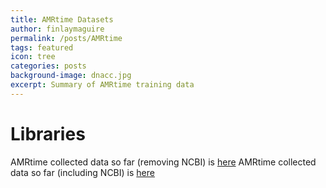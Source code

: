 ```yaml
---
title: AMRtime Datasets
author: finlaymaguire
permalink: /posts/AMRtime
tags: featured
icon: tree
categories: posts
background-image: dnacc.jpg
excerpt: Summary of AMRtime training data
---
```


# Libraries

AMRtime collected data so far (removing NCBI) is [here](http://finlaymagui.re/assets/amrtime_taxa.html)
AMRtime collected data so far (including NCBI) is [here](http://finlaymagui.re/assets/amrtime_taxa_all.html)

